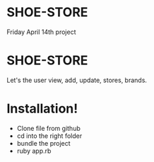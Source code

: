 # SHOE-STORE
Friday April 14th project

# SHOE-STORE

Let's the user view, add, update, stores, brands.

# Installation!

  - Clone file from github
  - cd into the right folder
  - bundle the project
  - ruby app.rb
